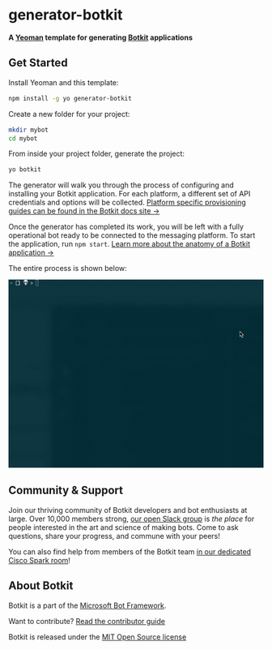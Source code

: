# generator-botkit
**A [Yeoman](https://yeoman.io) template for generating [Botkit](https://npmjs.org/package/botkit) applications**

## Get Started

Install Yeoman and this template:

```bash
npm install -g yo generator-botkit
```

Create a new folder for your project:

```bash
mkdir mybot
cd mybot
```

From inside your project folder, generate the project:

```bash
yo botkit
```

The generator will walk you through the process of configuring and installing your Botkit application. For each platform, a different set of API credentials and options will be collected.  [Platform specific provisioning guides can be found in the Botkit docs site &rarr;](https://botkit.ai/docs/provisioning)

Once the generator has completed its work, you will be left with a fully operational bot ready to be connected to the messaging platform.  To start the application, run `npm start`.  [Learn more about the anatomy of a Botkit application &rarr;](https://botkit.ai/docs/v4/advanced.html#anatomy-of-a-botkit-app)

The entire process is shown below:

![Botkit Yeoman generator in action](yeoman-generator.gif)

## Community & Support

Join our thriving community of Botkit developers and bot enthusiasts at large.
Over 10,000 members strong, [our open Slack group](https://community.botkit.ai) is
_the place_ for people interested in the art and science of making bots.
Come to ask questions, share your progress, and commune with your peers!

You can also find help from members of the Botkit team [in our dedicated Cisco Spark room](https://eurl.io/#SyNZuomKx)!

## About Botkit

Botkit is a part of the [Microsoft Bot Framework](https://dev.botframework.com).

Want to contribute? [Read the contributor guide](https://github.com/howdyai/botkit/blob/master/CONTRIBUTING.md)

Botkit is released under the [MIT Open Source license](https://github.com/howdyai/botkit/blob/master/LICENSE.md)